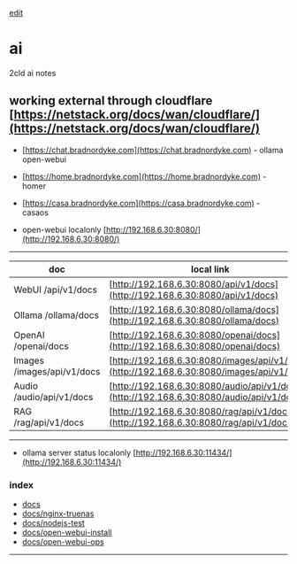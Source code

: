[edit](https://github.com/2cld/ai/edit/main/README.md)
# ai
2cld ai notes

## working external through cloudflare [https://netstack.org/docs/wan/cloudflare/](https://netstack.org/docs/wan/cloudflare/)
- [https://chat.bradnordyke.com](https://chat.bradnordyke.com) - ollama open-webui
- [https://home.bradnordyke.com](https://home.bradnordyke.com) - homer
- [https://casa.bradnordyke.com](https://casa.bradnordyke.com) - casaos

- open-webui localonly [http://192.168.6.30:8080/](http://192.168.6.30:8080/)

---

| doc | local link | external |
|-----|------|------|
| WebUI	/api/v1/docs | [http://192.168.6.30:8080/api/v1/docs](http://192.168.6.30:8080/api/v1/docs) | [https://chat.bradnordyke.com/api/v1/docs](https://chat.bradnordyke.com/api/v1/docs) |
| Ollama /ollama/docs | [http://192.168.6.30:8080/ollama/docs](http://192.168.6.30:8080/ollama/docs) | [https://chat.bradnordyke.com/ollama/docs](https://chat.bradnordyke.com/ollama/docs) |
| OpenAI /openai/docs | [http://192.168.6.30:8080/openai/docs](http://192.168.6.30:8080/openai/docs) | [https://chat.bradnordyke.com/openai/docs](https://chat.bradnordyke.com/openai/docs) |
| Images /images/api/v1/docs | [http://192.168.6.30:8080/images/api/v1/docs](http://192.168.6.30:8080/images/api/v1/docs) | [https://chat.bradnordyke.com/images/api/v1/docs](https://chat.bradnordyke.com/images/api/v1/docs) |
| Audio /audio/api/v1/docs | [http://192.168.6.30:8080/audio/api/v1/docs](http://192.168.6.30:8080/audio/api/v1/docs) | [https://chat.bradnordyke.com/audio/api/v1/docs](https://chat.bradnordyke.com/audio/api/v1/docs) |
| RAG /rag/api/v1/docs | [http://192.168.6.30:8080/rag/api/v1/docs](http://192.168.6.30:8080/rag/api/v1/docs) | [https://chat.bradnordyke.com/rag/api/v1/docs](https://chat.bradnordyke.com/rag/api/v1/docs) |

---
- ollama server status localonly [http://192.168.6.30:11434/](http://192.168.6.30:11434/)

### index
- [docs](./docs/)
- [docs/nginx-truenas](./docs/nginx-truenas)
- [docs/nodejs-test](./docs/nodejs-test)
- [docs/open-webui-install](./docs/open-webui-install)
- [docs/open-webui-ops](./docs/open-webui-ops)

---

